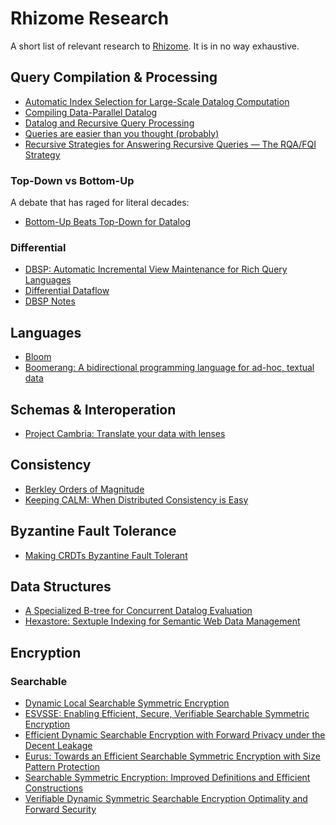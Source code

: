 # Rhizome Research

A short list of relevant research to [Rhizome](https://github.com/RhizomeDB). It is in no way exhaustive.

## Query Compilation & Processing

- [Automatic Index Selection for Large-Scale Datalog
Computation](https://vldb.org/pvldb/vol12/p141-subotic.pdf)
- [Compiling Data-Parallel Datalog](https://thomas.gilray.org/pdf/compiling-datalog.pdf)
- [Datalog and Recursive Query Processing](http://blogs.evergreen.edu/sosw/files/2014/04/Green-Vol5-DBS-017.pdf)
- [Queries are easier than you thought (probably)](https://dl.acm.org/doi/pdf/10.1145/137097.137105)
- [Recursive Strategies for Answering Recursive Queries — The RQA/FQI Strategy](https://www.vldb.org/conf/1987/P043.PDF)

### Top-Down vs Bottom-Up

A debate that has raged for literal decades:

- [Bottom-Up Beats Top-Down for Datalog](https://dl.acm.org/doi/pdf/10.1145/73721.73736)

### Differential

- [DBSP: Automatic Incremental View Maintenance for Rich Query Languages](https://arxiv.org/abs/2203.16684)
- [Differential Dataflow](https://www.cidrdb.org/cidr2013/Papers/CIDR13_Paper111.pdf)
- [DBSP Notes](https://github.com/RhizomeDB/dbsp-notes)

## Languages

- [Bloom](http://bloom-lang.net/)
- [Boomerang: A bidirectional programming language for ad-hoc, textual data](https://www.seas.upenn.edu/~harmony/)

## Schemas & Interoperation

- [Project Cambria: Translate your data with lenses](https://www.inkandswitch.com/cambria/)

## Consistency

- [Berkley Orders of Magnitude](http://boom.cs.berkeley.edu/papers.html)
- [Keeping CALM: When Distributed Consistency is Easy](https://arxiv.org/pdf/1901.01930.pdf)

## Byzantine Fault Tolerance

- [Making CRDTs Byzantine Fault Tolerant](https://martin.kleppmann.com/papers/bft-crdt-papoc22.pdf)

## Data Structures

- [A Specialized B-tree for Concurrent Datalog Evaluation](https://souffle-lang.github.io/pdf/ppopp19.pdf)
- [Hexastore:
Sextuple Indexing for Semantic Web Data Management](https://people.csail.mit.edu/tdanford/6830papers/weiss-hexastore.pdf)

## Encryption

### Searchable

- [Dynamic Local Searchable Symmetric Encryption](https://arxiv.org/pdf/2201.05006.pdf)
- [ESVSSE: Enabling Efficient, Secure, Verifiable Searchable Symmetric Encryption](https://ieeexplore.ieee.org/ielx7/69/4358933/09201320.pdf)
- [Efficient Dynamic Searchable Encryption with Forward Privacy under the Decent Leakage](https://dl.acm.org/doi/pdf/10.1145/3508398.3511521)
- [Eurus: Towards an Efficient Searchable Symmetric Encryption with Size Pattern Protection](https://eprints.ncl.ac.uk/file_store/production/272263/92794BEF-9F2B-4932-865D-A5C7C6185B27.pdf)
- [Searchable Symmetric Encryption: Improved Definitions and Efficient Constructions](https://web.njit.edu/~crix/publications/jcs11.pdf)
- [Verifiable Dynamic Symmetric Searchable Encryption Optimality and Forward Security](https://eprint.iacr.org/2016/062.pdf)
